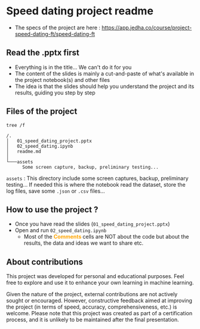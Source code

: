 # Speed dating project readme
* The specs of the project are here : https://app.jedha.co/course/project-speed-dating-ft/speed-dating-ft

## Read the .pptx first
* Everything is in the title... We can't do it for you
* The content of the slides is mainly a cut-and-paste of what's available in the project notebook(s) and other files
* The idea is that the slides should help you understand the project and its results, guiding you step by step

## Files of the project
```
tree /f

/.
│   01_speed_dating_project.pptx
│   02_speed_dating.ipynb
│   readme.md
│
└───assets
      Some screen capture, backup, preliminary testing...
```    

``assets`` : This directory include some screen captures, backup, preliminary testing... If needed this is where the notebook read the dataset, store the log files, save some ``.json`` or ``.csv`` files...

## How to use the project ?
* Once you have read the slides (`01_speed_dating_project.pptx`)
* Open and run ``02_speed_dating.ipynb``
    * Most of the <span style="color:orange"><b>Comments </b></span> cells are NOT about the code but about the results, the data and ideas we want to share etc.

## About contributions
This project was developed for personal and educational purposes. Feel free to explore and use it to enhance your own learning in machine learning.

Given the nature of the project, external contributions are not actively sought or encouraged. However, constructive feedback aimed at improving the project (in terms of speed, accuracy, comprehensiveness, etc.) is welcome. Please note that this project was created as part of a certification process, and it is unlikely to be maintained after the final presentation.
